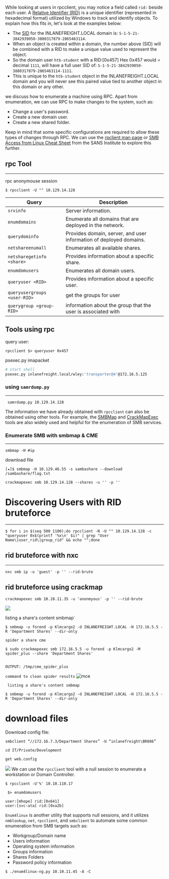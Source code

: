 

While looking at users in rpcclient, you may notice a field called `rid:` beside each user. A [Relative Identifier (RID)](https://docs.microsoft.com/en-us/windows/security/identity-protection/access-control/security-identifiers) is a unique identifier (represented in hexadecimal format) utilized by Windows to track and identify objects. To explain how this fits in, let's look at the examples below:

- The [SID](https://docs.microsoft.com/en-us/windows/security/identity-protection/access-control/security-identifiers) for the INLANEFREIGHT.LOCAL domain is: `S-1-5-21-3842939050-3880317879-2865463114`.
- When an object is created within a domain, the number above (SID) will be combined with a RID to make a unique value used to represent the object.
- So the domain user `htb-student` with a RID:[0x457] Hex 0x457 would = decimal `1111`, will have a full user SID of: `S-1-5-21-3842939050-3880317879-2865463114-1111`.
- This is unique to the `htb-student` object in the INLANEFREIGHT.LOCAL domain and you will never see this paired value tied to another object in this domain or any other.


we discuss how to enumerate a machine using RPC. Apart from enumeration, we can use RPC to make changes to the system, such as:

- Change a user's password.
- Create a new domain user.
- Create a new shared folder.

Keep in mind that some specific configurations are required to allow these types of changes through RPC. We can use the [rpclient man page](https://www.samba.org/samba/docs/current/man-html/rpcclient.1.html) or [SMB Access from Linux Cheat Sheet](https://www.willhackforsushi.com/sec504/SMB-Access-from-Linux.pdf) from the SANS Institute to explore this further.

## rpc Tool
---------------------

rpc anonymouse session
```shell-session
$ rpcclient -U "" 10.129.14.128
```


| Query                        | Description                                                        |
| ---------------------------- | ------------------------------------------------------------------ |
| `srvinfo`                    | Server information.                                                |
| `enumdomains`                | Enumerate all domains that are deployed in the network.            |
| `querydominfo`               | Provides domain, server, and user information of deployed domains. |
| `netshareenumall`            | Enumerates all available shares.                                   |
| `netsharegetinfo <share>`    | Provides information about a specific share.                       |
| `enumdomusers`               | Enumerates all domain users.                                       |
| `queryuser <RID>`            | Provides information about a specific user.                        |
| `queryusergroups <user-RID>` | get the groups for user                                            |
| `querygroup <group-RID>`     | information about the group that the user is associated with       |


## Tools using rpc
query user:
```shell-session
rpcclient $> queryuser 0x457
```

psexec.py imapacket
```bash
# start shell
psexec.py inlanefreight.local/wley:'transporter@4'@172.16.5.125  
```

### using `samrdump.py`
------------------------------
```
 samrdump.py 10.129.14.128
```

The information we have already obtained with `rpcclient` can also be obtained using other tools. For example, the [SMBMap](https://github.com/ShawnDEvans/smbmap) and [CrackMapExec](https://github.com/byt3bl33d3r/CrackMapExec) tools are also widely used and helpful for the enumeration of SMB services.

### Enumerate SMB with smbmap & CME
---------------
``` title:smbmap
smbmap -H #ip 
```
download file
```
[★]$ smbmap -H 10.129.46.55 -s sambashare --download /sambashare/flag.txt
```

``` title:crackmapexec-smb
crackmapexec smb 10.129.14.128 --shares -u '' -p ''
```

# Discovering Users with RID bruteforce
-----
```shell-session
$ for i in $(seq 500 1100);do rpcclient -N -U "" 10.129.14.128 -c "queryuser 0x$(printf '%x\n' $i)" | grep "User Name\|user_rid\|group_rid" && echo "";done
```
## rid bruteforce with nxc
-----------
```
nxc smb ip -u 'guest' -p '' --rid-brute
```
## rid bruteforce using crackmap
```
crackmapexec smb 10.10.11.35 -u 'anonmyous' -p '' --rid-brute
```
![](security/Screenshots/Pasted%20image%2020241216175542.png)

 listing a share's content smbmap`
```
$ smbmap -u forend -p Klmcargo2 -d INLANEFREIGHT.LOCAL -H 172.16.5.5 -R 'Department Shares' --dir-only
```

 `spider a share cme `
```shell-session
$ sudo crackmapexec smb 172.16.5.5 -u forend -p Klmcargo2 -M spider_plus --share 'Department Shares'


OUTPUT: /tmp/cme_spider_plus

```

`command to clean spider results`
![mce](security/CPTS/OSINT/Screenshotsin/Pasted%20image%2020250116192022.png)

` listing a share's content smbmap`
```
$ smbmap -u forend -p Klmcargo2 -d INLANEFREIGHT.LOCAL -H 172.16.5.5 -R 'Department Shares' --dir-only
```

# download files

Download config file:
```
smbclient “//172.16.7.3/Department Shares” -U “inlanefreight\BR086”

cd IT/Private/Development

get web.config
```

![](security/CPTS/OSINT/Screenshotsin/Pasted%20image%2020250207193319.png)
We can use the `rpcclient` tool with a null session to enumerate a workstation or Domain Controller.
```shell-session
$ rpcclient -U'%' 10.10.110.17
```

```shell
 $> enumdomusers
 
user:[mhope] rid:[0x641]
user:[svc-ata] rid:[0xa2b]
```

`Enum4linux` is another utility that supports null sessions, and it utilizes `nmblookup`, `net`, `rpcclient`, and `smbclient` to automate some common enumeration from SMB targets such as:
- Workgroup/Domain name
- Users information
- Operating system information
- Groups information
- Shares Folders
- Password policy information

```shell-session
$ ./enum4linux-ng.py 10.10.11.45 -A -C
```
